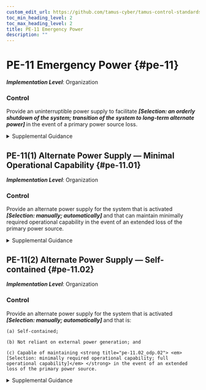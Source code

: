 ```yaml
---
custom_edit_url: https://github.com/tamus-cyber/tamus-control-standards/tree/main/content/tamus.edu/TAMUS_profile.xml
toc_min_heading_level: 2
toc_max_heading_level: 2
title: PE-11 Emergency Power
description: ""
---
```


# PE-11 Emergency Power {#pe-11}

_**Implementation Level**_: Organization

### Control

Provide an uninterruptible power supply to facilitate <strong title="pe-11_odp"> <em>[Selection: an orderly shutdown of the system; transition of the system to long-term alternate power]</em> </strong> in the event of a primary power source loss.


<details><summary>Supplemental Guidance</summary>An uninterruptible power supply (UPS) is an electrical system or mechanism that provides emergency power when there is a failure of the main power source. A UPS is typically used to protect computers, data centers, telecommunication equipment, or other electrical equipment where an unexpected power disruption could cause injuries, fatalities, serious mission or business disruption, or loss of data or information. A UPS differs from an emergency power system or backup generator in that the UPS provides near-instantaneous protection from unanticipated power interruptions from the main power source by providing energy stored in batteries, supercapacitors, or flywheels. The battery duration of a UPS is relatively short but provides sufficient time to start a standby power source, such as a backup generator, or properly shut down the system.</details>


## PE-11(1) Alternate Power Supply — Minimal Operational Capability {#pe-11.01}

_**Implementation Level**_: Organization

### Control

Provide an alternate power supply for the system that is activated <strong title="pe-11.01_odp"> <em>[Selection: manually; automatically]</em> </strong> and that can maintain minimally required operational capability in the event of an extended loss of the primary power source.


<details><summary>Supplemental Guidance</summary>Provision of an alternate power supply with minimal operating capability can be satisfied by accessing a secondary commercial power supply or other external power supply.</details>


## PE-11(2) Alternate Power Supply — Self-contained {#pe-11.02}

_**Implementation Level**_: Organization

### Control

Provide an alternate power supply for the system that is activated <strong title="pe-11.02_odp.01"> <em>[Selection: manually; automatically]</em> </strong> and that is:

    (a) Self-contained;

    (b) Not reliant on external power generation; and

    (c) Capable of maintaining <strong title="pe-11.02_odp.02"> <em>[Selection: minimally required operational capability; full operational capability]</em> </strong> in the event of an extended loss of the primary power source.


<details><summary>Supplemental Guidance</summary>The provision of a long-term, self-contained power supply can be satisfied by using one or more generators with sufficient capacity to meet the needs of the organization.</details>
